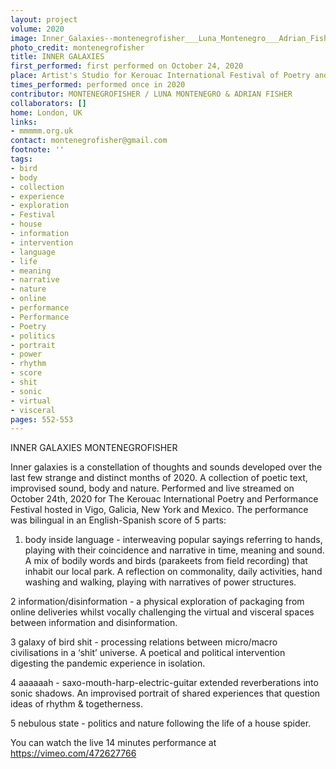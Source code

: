 ```yaml
---
layout: project
volume: 2020
image: Inner_Galaxies--montenegrofisher___Luna_Montenegro___Adrian_Fisher.jpg
photo_credit: montenegrofisher
title: INNER GALAXIES
first_performed: first performed on October 24, 2020
place: Artist's Studio for Kerouac International Festival of Poetry and Performance. 
times_performed: performed once in 2020
contributor: MONTENEGROFISHER / LUNA MONTENEGRO & ADRIAN FISHER
collaborators: []
home: London, UK
links:
- mmmmm.org.uk
contact: montenegrofisher@gmail.com
footnote: ''
tags:
- bird
- body
- collection
- experience
- exploration
- Festival
- house
- information
- intervention
- language
- life
- meaning
- narrative
- nature
- online
- performance
- Performance
- Poetry
- politics
- portrait
- power
- rhythm
- score
- shit
- sonic
- virtual
- visceral
pages: 552-553
---
```



INNER GALAXIES
MONTENEGROFISHER

Inner galaxies is a constellation of thoughts and sounds developed over the last few strange and distinct months of 2020. A collection of poetic text, improvised sound, body and nature. Performed and live streamed on October 24th, 2020 for The Kerouac International Poetry and Performance Festival hosted in Vigo, Galicia, New York and Mexico.
The performance was bilingual in an English-Spanish score of 5 parts:

1. body inside language - interweaving popular sayings referring to hands, playing with their coincidence and narrative in time, meaning and sound. A mix of bodily words and birds (parakeets from field recording) that inhabit our local park. A reflection on commonality, daily activities, hand washing and walking, playing with narratives of power structures.

2 information/disinformation - a physical exploration of packaging from online deliveries whilst vocally challenging the virtual and visceral spaces between information and disinformation. 

3 galaxy of bird shit - processing relations between micro/macro civilisations in a ‘shit’ universe. A poetical and political intervention digesting the pandemic experience in isolation.

4 aaaaaah - saxo-mouth-harp-electric-guitar extended reverberations into sonic shadows. An improvised portrait of shared experiences that question ideas of rhythm & togetherness.

5 nebulous state - politics and nature following the life of a house spider.

You can watch the live 14 minutes performance at https://vimeo.com/472627766
